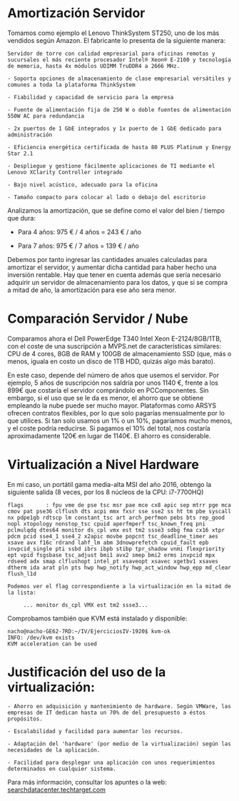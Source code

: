 Amortización Servidor
=====================

Tomamos como ejemplo el Lenovo ThinkSystem ST250, uno de los más vendidos según Amazon. El fabricante lo presenta de la siguiente manera:

 	Servidor de torre con calidad empresarial para oficinas remotas y sucursales el más reciente procesador Intel® Xeon® E-2100 y tecnología de memoria, hasta 4x módulos UDIMM TruDDR4 a 2666 MHz.
 	
 	- Soporta opciones de almacenamiento de clase empresarial versátiles y comunes a toda la plataforma ThinkSystem

	- Fiabilidad y capacidad de servicio para la empresa

	- Fuente de alimentación fija de 250 W o doble fuentes de alimentación 550W AC para redundancia

	- 2x puertos de 1 GbE integrados y 1x puerto de 1 GbE dedicado para administración

	- Eficiencia energética certificada de hasta 80 PLUS Platinum y Energy Star 2.1

	- Despliegue y gestione fácilmente aplicaciones de TI mediante el Lenovo XClarity Controller integrado
	
	- Bajo nivel acústico, adecuado para la oficina

	- Tamaño compacto para colocar al lado o debajo del escritorio
	
Analizamos la amortización, que se define como el valor del bien / tiempo que dura:

- Para 4 años: 975 € / 4 años = 243 € / año

- Para 7 años: 975 € / 7 años = 139 € / año

Debemos por tanto ingresar las cantidades anuales calculadas para amortizar el servidor, y aumentar dicha cantidad para haber hecho una inversión rentable. Hay que tener en cuenta además que sería necesario adquirir un servidor de almacenamiento para los datos, y que si se compra a mitad de año, la amortización para ese año sera menor.


Comparación Servidor / Nube
=====================


Comparamos ahora el Dell PowerEdge T340 Intel Xeon E-2124/8GB/1TB, con el coste de una suscripción a MVPS.net de características similares:
CPU de 4 cores, 8GB de RAM y 100GB de almacenamiento SSD (que, más o menos, iguala en costo un disco de 1TB HDD, quizás algo más barato).

En este caso, depende del número de años que usemos el servidor. Por ejemplo, 5 años de suscripción nos saldría por unos 1140 €, frente a los 899€ que costaría el servidor comprándolo en PCComponentes. Sin embargo, si el uso que se le da es menor, el ahorro que se obtiene empleando la nube puede ser mucho mayor. Plataformas como ARSYS ofrecen contratos flexibles, por lo que solo pagarías mensualmente por lo que utilices. Si tan solo usamos un 1% o un 10%, pagaríamos mucho menos, y el coste podría reducirse. Si pagamos el 10% del total, nos costaría aproximadamente 120€ en lugar de 1140€. El ahorro es considerable.


Virtualización a Nivel Hardware
=====================


En mi caso, un portátil gama media-alta MSI del año 2016, obtengo la siguiente salida (8 veces, por los 8 núcleos de la CPU: i7-7700HQ)

	flags		: fpu vme de pse tsc msr pae mce cx8 apic sep mtrr pge mca cmov pat pse36 clflush dts acpi mmx fxsr sse sse2 ss ht tm pbe syscall nx pdpe1gb rdtscp lm constant_tsc art arch_perfmon pebs bts rep_good nopl xtopology nonstop_tsc cpuid aperfmperf tsc_known_freq pni pclmulqdq dtes64 monitor ds_cpl vmx est tm2 ssse3 sdbg fma cx16 xtpr pdcm pcid sse4_1 sse4_2 x2apic movbe popcnt tsc_deadline_timer aes xsave avx f16c rdrand lahf_lm abm 3dnowprefetch cpuid_fault epb invpcid_single pti ssbd ibrs ibpb stibp tpr_shadow vnmi flexpriority ept vpid fsgsbase tsc_adjust bmi1 avx2 smep bmi2 erms invpcid mpx rdseed adx smap clflushopt intel_pt xsaveopt xsavec xgetbv1 xsaves dtherm ida arat pln pts hwp hwp_notify hwp_act_window hwp_epp md_clear flush_l1d
	
	Podemos ver el flag correspondiente a la virtualización en la mitad de la lista: 
	
		 ... monitor ds_cpl VMX est tm2 ssse3...
		 
Comprobamos también que KVM está instalado y disponible:

	nacho@nacho-GE62-7RD:~/IV/EjerciciosIV-1920$ kvm-ok
	INFO: /dev/kvm exists
	KVM acceleration can be used


Justificación del uso de la virtualización:
=====================

	- Ahorro en adquisición y mantenimiento de hardware. Según VMWare, las empresas de IT dedican hasta un 70% de del presupuesto a éstos propósitos.
	
	- Escalabilidad y facilidad para aumentar los recursos.
	
	- Adaptación del 'hardware' (por medio de la virtualización) según las necesidades de la aplicación.
	
	- Facilidad para desplegar una aplicación con unos requerimientos determinados en cualquier sistema.
	

Para más información, consultar los apuntes o la web: [searchdatacenter.techtarget.com](https://searchdatacenter.techtarget.com/es/cronica/Beneficios-de-la-virtualizacion-y-consejos-para-su-implementacion)